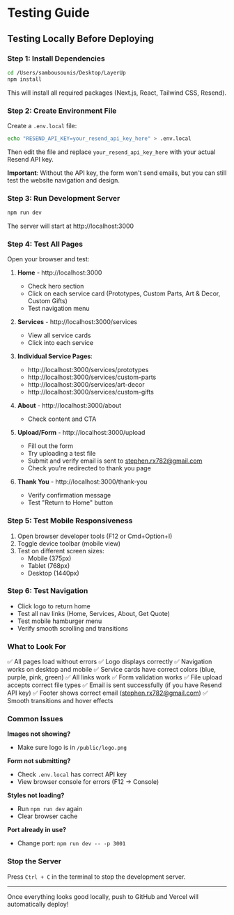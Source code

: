 # Testing Guide

## Testing Locally Before Deploying

### Step 1: Install Dependencies

```bash
cd /Users/sambousounis/Desktop/LayerUp
npm install
```

This will install all required packages (Next.js, React, Tailwind CSS, Resend).

### Step 2: Create Environment File

Create a `.env.local` file:

```bash
echo "RESEND_API_KEY=your_resend_api_key_here" > .env.local
```

Then edit the file and replace `your_resend_api_key_here` with your actual Resend API key.

**Important**: Without the API key, the form won't send emails, but you can still test the website navigation and design.

### Step 3: Run Development Server

```bash
npm run dev
```

The server will start at http://localhost:3000

### Step 4: Test All Pages

Open your browser and test:

1. **Home** - http://localhost:3000
   - Check hero section
   - Click on each service card (Prototypes, Custom Parts, Art & Decor, Custom Gifts)
   - Test navigation menu

2. **Services** - http://localhost:3000/services
   - View all service cards
   - Click into each service

3. **Individual Service Pages**:
   - http://localhost:3000/services/prototypes
   - http://localhost:3000/services/custom-parts
   - http://localhost:3000/services/art-decor
   - http://localhost:3000/services/custom-gifts

4. **About** - http://localhost:3000/about
   - Check content and CTA

5. **Upload/Form** - http://localhost:3000/upload
   - Fill out the form
   - Try uploading a test file
   - Submit and verify email is sent to stephen.rx782@gmail.com
   - Check you're redirected to thank you page

6. **Thank You** - http://localhost:3000/thank-you
   - Verify confirmation message
   - Test "Return to Home" button

### Step 5: Test Mobile Responsiveness

1. Open browser developer tools (F12 or Cmd+Option+I)
2. Toggle device toolbar (mobile view)
3. Test on different screen sizes:
   - Mobile (375px)
   - Tablet (768px)
   - Desktop (1440px)

### Step 6: Test Navigation

- Click logo to return home
- Test all nav links (Home, Services, About, Get Quote)
- Test mobile hamburger menu
- Verify smooth scrolling and transitions

### What to Look For

✅ All pages load without errors
✅ Logo displays correctly
✅ Navigation works on desktop and mobile
✅ Service cards have correct colors (blue, purple, pink, green)
✅ All links work
✅ Form validation works
✅ File upload accepts correct file types
✅ Email is sent successfully (if you have Resend API key)
✅ Footer shows correct email (stephen.rx782@gmail.com)
✅ Smooth transitions and hover effects

### Common Issues

**Images not showing?**
- Make sure logo is in `/public/logo.png`

**Form not submitting?**
- Check `.env.local` has correct API key
- View browser console for errors (F12 → Console)

**Styles not loading?**
- Run `npm run dev` again
- Clear browser cache

**Port already in use?**
- Change port: `npm run dev -- -p 3001`

### Stop the Server

Press `Ctrl + C` in the terminal to stop the development server.

---

Once everything looks good locally, push to GitHub and Vercel will automatically deploy!


